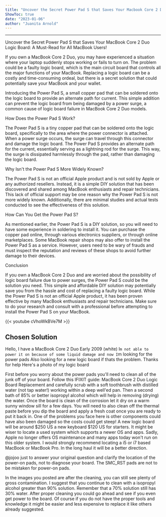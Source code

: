 ```yaml
---
title: "Uncover the Secret Power Pad S that Saves Your Macbook Core 2 Duo Logic Board: A Must-Read for All Macbook Users!"
ShowToc: true 
date: "2023-01-06"
author: "Juanita Arnold"
---
```

*****
Uncover the Secret Power Pad S that Saves Your MacBook Core 2 Duo Logic Board: A Must-Read for All MacBook Users!

If you own a MacBook Core 2 Duo, you may have experienced a situation where your laptop suddenly stops working or fails to turn on. The problem could be a faulty logic board, which is the main circuit board that controls all the major functions of your MacBook. Replacing a logic board can be a costly and time-consuming ordeal, but there is a secret solution that could potentially save your MacBook and your wallet.

Introducing the Power Pad S, a small copper pad that can be soldered onto the logic board to provide an alternate path for current. This simple addition can prevent the logic board from being damaged by a power surge, a common cause of logic board failure in MacBook Core 2 Duo models.

How Does the Power Pad S Work?

The Power Pad S is a tiny copper pad that can be soldered onto the logic board, specifically to the area where the power connector is attached. When a power surge occurs, the surge can travel through this connector and damage the logic board. The Power Pad S provides an alternate path for the current, essentially serving as a lightning rod for the surge. This way, the surge is dissipated harmlessly through the pad, rather than damaging the logic board.

Why Isn't the Power Pad S More Widely Known?

The Power Pad S is not an official Apple product and is not sold by Apple or any authorized resellers. Instead, it is a simple DIY solution that has been discovered and shared among MacBook enthusiasts and repair technicians. This lack of official support may be one reason why the Power Pad S is not more widely known. Additionally, there are minimal studies and actual tests conducted to see the effectiveness of this solution.

How Can You Get the Power Pad S?

As mentioned earlier, the Power Pad S is a DIY solution, so you will need to have some experience in soldering to install it. You can purchase the copper pad online, through various electronics suppliers, or through online marketplaces. Some MacBook repair shops may also offer to install the Power Pad S as a service. However, users need to be wary of frauds and must inspect the reputation and reviews of these shops to avoid further damage to their devices.

Conclusion

If you own a MacBook Core 2 Duo and are worried about the possibility of logic board failure due to power surges, the Power Pad S could be the solution you need. This simple and affordable DIY solution may potentially save you from the hassle and cost of replacing a faulty logic board. While the Power Pad S is not an official Apple product, it has been proven effective by many MacBook enthusiasts and repair technicians. Make sure to do your research and consult with a professional before attempting to install the Power Pad S on your MacBook.

{{< youtube cVhoWkBVe7M >}} 



## Chosen Solution
 Hello,
I have a MacBook Core 2 Duo Early 2009 (white)
I`m not able to power it on because of some liquid damage and now I`m looking for the power pads Also looking for a new logic board if thats the problem.
Thanks for help
Here's a photo of my logic board

 First before you worry about the power pads you'll need to clean all of the junk off of your board.
Follow this IFIXIT guide: MacBook Core 2 Duo Logic Board Replacement and carefully scrub with a soft toothbrush with distilled water (not tap water!) working within a deep well'ed pan. Then a second bath of 85% or better isopropyl alcohol which will help in removing (drying) the water. Once the board is clean of the corrosion let it dry on a warm sunny window sill for a few days. You will need to also clean off the thermal paste before you dip the board and apply a fresh coat once you are ready to put it back in.
One of the problems you face here is other components could have also been damaged so the costs could get steep! A new logic board will be around $250 US a new keyboard $120 US for starters.
It might be wiser to locate a used system which supports a newer OS and apps. Sadly, Apple no longer offers OS maintenance and many apps today won't run on this older system. I would strongly recommend locating a i5 or i7 based MacBook or MacBook Pro. In the long haul it will be a better direction.

 @jojoo just to answer your original question and clarify the location of the power-on pads, not to diagnose your board. The SMC_RST pads are not to be mistaken for power-on pads.

In the images you posted are after the cleaning, you can still see plenty of gross contamination. I suggest that you continue to clean with a isopropyl alcohol greater than 90% solution. Remember that a 70% solution still has 30% water. After proper cleaning you could go ahead and see if you even get power to the board. Of course if you do not have the proper tools and knowledge it might be easier and less expensive to replace it like others already suggested.




